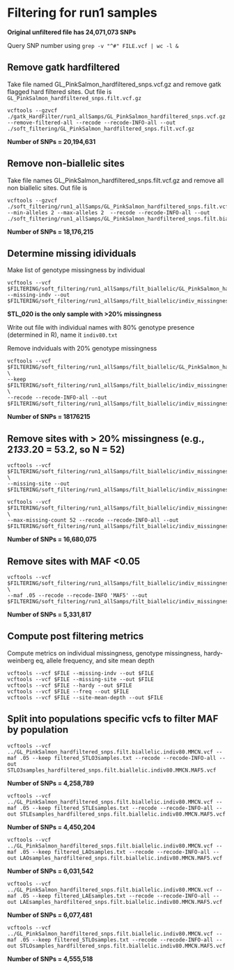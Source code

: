 # Filtering for run1 samples

**Original unfiltered file has 24,071,073 SNPs**

Query SNP number using `grep -v "^#" FILE.vcf | wc -l &`

## Remove gatk hardfiltered

Take file named GL_PinkSalmon_hardfiltered_snps.vcf.gz and remove gatk flagged hard filtered sites. Out file is `GL_PinkSalmon_hardfiltered_snps.filt.vcf.gz`

```
vcftools --gzvcf ./gatk_HardFilter/run1_allSamps/GL_PinkSalmon_hardfiltered_snps.vcf.gz --remove-filtered-all --recode --recode-INFO-all --out ./soft_filtering/GL_PinkSalmon_hardfiltered_snps.filt.vcf.gz
```

**Number of SNPs = 20,194,631**

## Remove non-biallelic sites

Take file names GL_PinkSalmon_hardfiltered_snps.filt.vcf.gz and remove all non biallelic sites. Out file is 

```
vcftools --gzvcf ./soft_filtering/run1_allSamps/GL_PinkSalmon_hardfiltered_snps.filt.vcf.gz --min-alleles 2 --max-alleles 2  --recode --recode-INFO-all --out ./soft_filtering/run1_allSamps/GL_PinkSalmon_hardfiltered_snps.filt.biallelic.vcf.gz
```

**Number of SNPs = 18,176,215**

## Determine missing idividuals

Make list of genotype missingness by individual


```
vcftools --vcf $FILTERING/soft_filtering/run1_allSamps/filt_biallelic/GL_PinkSalmon_hardfiltered_snps.filt.biallelic.vcf --missing-indv --out $FILTERING/soft_filtering/run1_allSamps/filt_biallelic/indiv_missingness/GL_PinkSalmon_hardfiltered_snps.filt.biallelic.vcf
```


**STL_020 is the only sample with >20% missingness**

Write out file with individual names with 80% genotype presence (determined in R), name it `indiv80.txt`


Remove indviduals with 20% genotype missingness

```
vcftools --vcf $FILTERING/soft_filtering/run1_allSamps/filt_biallelic/GL_PinkSalmon_hardfiltered_snps.filt.biallelic.vcf \
--keep $FILTERING/soft_filtering/run1_allSamps/filt_biallelic/indiv_missingness/indiv80.txt \
--recode --recode-INFO-all --out $FILTERING/soft_filtering/run1_allSamps/filt_biallelic/indiv_missingness/GL_PinkSalmon_hardfiltered_snps.filt.biallelic.indiv80.vcf
```

**Number of SNPs = 18176215**


## Remove sites with > 20% missingness (e.g., 2*133*.20 = 53.2, so N = 52)
```
vcftools --vcf $FILTERING/soft_filtering/run1_allSamps/filt_biallelic/indiv_missingness/GL_PinkSalmon_hardfiltered_snps.filt.biallelic.indiv80.vcf \
--missing-site --out $FILTERING/soft_filtering/run1_allSamps/filt_biallelic/indiv_missingness/gntyp_missingness/GL_PinkSalmon_hardfiltered_snps.filt.biallelic.indiv80.MMCN.vcf
```

```
vcftools --vcf $FILTERING/soft_filtering/run1_allSamps/filt_biallelic/indiv_missingness/GL_PinkSalmon_hardfiltered_snps.filt.biallelic.indiv80.vcf \
--max-missing-count 52 --recode --recode-INFO-all --out $FILTERING/soft_filtering/run1_allSamps/filt_biallelic/indiv_missingness/gntyp_missingness/GL_PinkSalmon_hardfiltered_snps.filt.biallelic.indiv80.MMCN.vcf
```
**Number of SNPs = 16,680,075**

## Remove sites with MAF <0.05

```
vcftools --vcf $FILTERING/soft_filtering/run1_allSamps/filt_biallelic/indiv_missingness/gntyp_missingness/GL_PinkSalmon_hardfiltered_snps.filt.biallelic.indiv80.MMCN.vcf \
--maf .05 --recode --recode-INFO 'MAF5' --out $FILTERING/soft_filtering/run1_allSamps/filt_biallelic/indiv_missingness/gntyp_missingness/MAF_filter/GL_PinkSalmon_hardfiltered_snps.filt.biallelic.indiv80.MMCN.
```

**Number of SNPs = 5,331,817**

## Compute post filtering metrics

Compute metrics on individual missingness, genotype missingness, hardy-weinberg eq, allele frequency, and site mean depth
```
vcftools --vcf $FILE --missing-indv --out $FILE
vcftools --vcf $FILE --missing-site --out $FILE
vcftools --vcf $FILE --hardy --out $FILE
vcftools --vcf $FILE --freq --out $FILE
vcftools --vcf $FILE --site-mean-depth --out $FILE
```

## Split into populations specific vcfs to filter MAF by population
```
vcftools --vcf ../GL_PinkSalmon_hardfiltered_snps.filt.biallelic.indiv80.MMCN.vcf --maf .05 --keep filtered_STLO3samples.txt --recode --recode-INFO-all --out STLO3samples_hardfiltered_snps.filt.biallelic.indiv80.MMCN.MAF5.vcf
```
**Number of SNPs = 4,258,789**

```
vcftools --vcf ../GL_PinkSalmon_hardfiltered_snps.filt.biallelic.indiv80.MMCN.vcf --maf .05 --keep filtered_STLEsamples.txt --recode --recode-INFO-all --out STLEsamples_hardfiltered_snps.filt.biallelic.indiv80.MMCN.MAF5.vcf
```
**Number of SNPs = 4,450,204**

```
vcftools --vcf ../GL_PinkSalmon_hardfiltered_snps.filt.biallelic.indiv80.MMCN.vcf --maf .05 --keep filtered_LAOsamples.txt --recode --recode-INFO-all --out LAOsamples_hardfiltered_snps.filt.biallelic.indiv80.MMCN.MAF5.vcf
```
**Number of SNPs = 6,031,542**

```
vcftools --vcf ../GL_PinkSalmon_hardfiltered_snps.filt.biallelic.indiv80.MMCN.vcf --maf .05 --keep filtered_LAEsamples.txt --recode --recode-INFO-all --out LAEsamples_hardfiltered_snps.filt.biallelic.indiv80.MMCN.MAF5.vcf
```
**Number of SNPs = 6,077,481**

```
vcftools --vcf ../GL_PinkSalmon_hardfiltered_snps.filt.biallelic.indiv80.MMCN.vcf --maf .05 --keep filtered_STLOsamples.txt --recode --recode-INFO-all --out STLOsamples_hardfiltered_snps.filt.biallelic.indiv80.MMCN.MAF5.vcf
```
**Number of SNPs = 4,555,518**